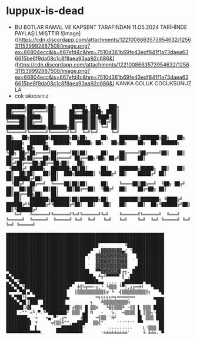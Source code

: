 # luppux-is-dead

- BU BOTLAR RAMAL VE KAPSENT TARAFINDAN 11.O5.2024 TARİHİNDE PAYLAŞILMIŞTTIR
  ![image]([https://cdn.discordapp.com/attachments/1221008663573954632/1256311539992887508/image.png?ex=66804ecc&is=667efd4c&hm=7510d361b69fe43edf841f1a73daea636615be6f9da08c1c8f8aea93aa92c686&](https://cdn.discordapp.com/attachments/1221008663573954632/1256311539992887508/image.png?ex=66804ecc&is=667efd4c&hm=7510d361b69fe43edf841f1a73daea636615be6f9da08c1c8f8aea93aa92c686&) KANKA COLUK COCUKSUNUZ LA
- cok sıkıcısınız
```
███████╗███████╗██╗      █████╗ ███╗   ███╗
██╔════╝██╔════╝██║     ██╔══██╗████╗ ████║
███████╗█████╗  ██║     ███████║██╔████╔██║
╚════██║██╔══╝  ██║     ██╔══██║██║╚██╔╝██║
███████║███████╗███████╗██║  ██║██║ ╚═╝ ██║
╚══════╝╚══════╝╚══════╝╚═╝  ╚═╝╚═╝     ╚═╝
██╗   ██╗███████╗███████╗██╗██╗     ██╗    ███████╗███████╗██╗   ██╗    ██████╗  ██████╗  ██████╗  █████╗ ██╗   ██╗██╗    ██╗  ██╗ ██████╗ ██████╗ ██╗   ██╗
╚██╗ ██╔╝██╔════╝██╔════╝██║██║     ██║    ██╔════╝██╔════╝██║   ██║    ██╔══██╗██╔═══██╗██╔════╝ ██╔══██╗╚██╗ ██╔╝██║    ██║ ██╔╝██╔═══██╗██╔══██╗██║   ██║
 ╚████╔╝ █████╗  ███████╗██║██║     ██║    ███████╗█████╗  ██║   ██║    ██║  ██║██║   ██║██║  ███╗███████║ ╚████╔╝ ██║    █████╔╝ ██║   ██║██████╔╝██║   ██║
  ╚██╔╝  ██╔══╝  ╚════██║██║██║     ██║    ╚════██║██╔══╝  ╚██╗ ██╔╝    ██║  ██║██║   ██║██║   ██║██╔══██║  ╚██╔╝  ██║    ██╔═██╗ ██║   ██║██╔══██╗██║   ██║
   ██║   ███████╗███████║██║███████╗██║    ███████║███████╗ ╚████╔╝     ██████╔╝╚██████╔╝╚██████╔╝██║  ██║   ██║   ██║    ██║  ██╗╚██████╔╝██║  ██║╚██████╔╝
   ╚═╝   ╚══════╝╚══════╝╚═╝╚══════╝╚═╝    ╚══════╝╚══════╝  ╚═══╝      ╚═════╝  ╚═════╝  ╚═════╝ ╚═╝  ╚═╝   ╚═╝   ╚═╝    ╚═╝  ╚═╝ ╚═════╝ ╚═╝  ╚═╝ ╚═════╝ 
```                                                                                                                                                            
```
████████████████████████████████████████████████████████████
████████████████████████████████████████████████████████████
███████████████████████████████████`.        ╙██████████████
████████████████████████████████▀  ¿▓▓▓▓▓▓▓▓▄/ "████████████
██████████████████████████████▀.  ▓▓▓▓▓▓▓▓▓▓▓▓   ▐██████████
██████████████████████████████ `  ▓▓▓▓▓▓▓▓▓▓▓▓  ` ██████████
██████████████████████████████ `  ▓▓▓▓▓▓▓▓▓▓▓▓   ▄██████████
▀██████████████████████████████▌  ▀▀▓▓▓▓▓▓▓▌╓╖. ████████████
█▄▀██████████████████████████████▄ ╩╦╙▀▀▀▀▀ ╣`,█████████████
▄▀█▄╙█████████████████████▀▀▀▀█████▄▄ .... ,▄███████▀███████
██▄▀█▄╙█████████████████▀  ╪╢%╦══~╓,└ ╚▒▒▒ ╙▀|,╓╓═╤H   ▀████
█▀▀▀-▀█▌▄▀█████████████   ║▒▒▒▒▒▒▒▒▒▒╢╦ ╘ -╣▒▒▒▒▒▒▒▒▒╢╕   ▀█
██▄▀██└║▄▄▄████████████▄          ═╕╕╕╕╕═╕═══════       ▄▄▄▄
████▄▀█▌║███  ████████▌         ╕   ╩▒▒▒▒▒▒▒▒▒Ñ          ███
██████▌Ö▓▌   ▀██████████`╔▒▒╣ █ ▒▒m   ╚▒╢▒▒▒╩ -╣▒ ▌ ▒▒▒ ████ 
████ -"" ∞╙,▀.╙▀███████╜ ▒▒▒ ▄█ Ñ   -   S.  ═▒▒▒▒ █ ║▒▒╕└███ 
████████▄ -«   ∞▄.▀",╓═     ╒██   ═╣▒▒ `Ñ╛        █▌ ▒▒▒ ███
█████████▌ º     ╤╣▒╣╩^",▄▄███▀  ▒▒╣"     ''''''' ▀▀     `██
█████████  ▌       ▄▄████████─         ---------    L'▒▒▒ ██
▀▀▀▀▀▀▀▀▀▀▀▀▀-     ▀▀▀▀▀▀▀▀▀▀       '╧╧╧╧╧╧╧╧╧`     ╚ ╧╧╧- ▀
```
